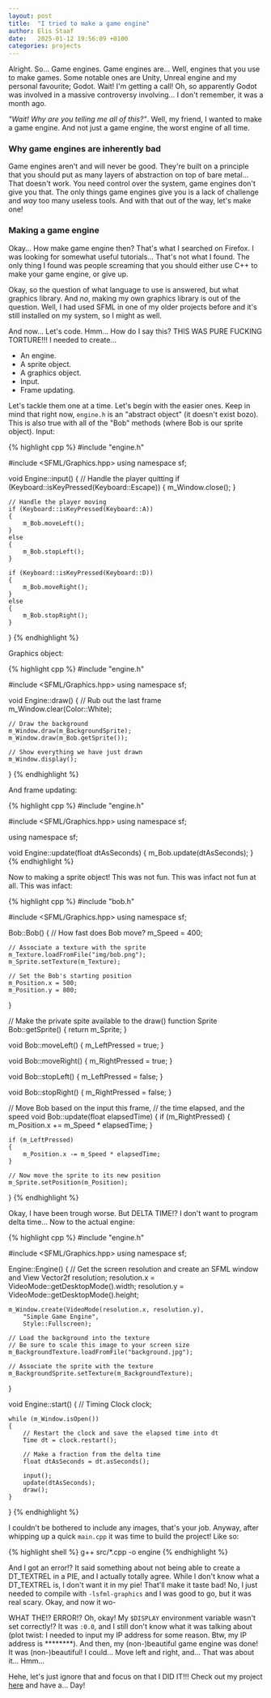 ```yaml
---
layout: post
title:  "I tried to make a game engine"
author: Elis Staaf
date:   2025-01-12 19:56:09 +0100
categories: projects
---
```


Alright. So... Game engines. Game engines are... Well, engines that
you use to make games. Some notable ones are Unity, Unreal engine
and my personal favourite; Godot. Wait! I'm getting a call! Oh, so
apparently Godot was involved in a massive controversy involving...
I don't remember, it was a month ago.

*"Wait! Why are you telling me all of this?"*. Well, my friend, I
wanted to make a game engine. And not just a game engine, the
worst engine of all time.

### Why game engines are inherently bad
Game engines aren't and will never be good. They're built on a principle that
you should put as many layers of abstraction on top of bare metal... That
doesn't work. You need control over the system, game engines don't give
you that. The only things game engines give you is a lack of challenge
and *way* too many useless tools. And with that out of the way,
let's make one!

### Making a game engine
Okay... How make game engine then? That's what I searched on Firefox.
I was looking for somewhat useful tutorials... That's not what I found.
The only thing I found was people screaming that you should either
use C++ to make your game engine, or give up.

Okay, so the question of what language to use is answered, but what
graphics library. And *no*, making my own graphics library is out
of the question. Well, I had used SFML in one of my older projects
before and it's still installed on my system, so I might as well.

And now... Let's code. Hmm... How do I say this? THIS WAS PURE FUCKING
TORTURE!!! I needed to create...

- An engine.
- A sprite object.
- A graphics object.
- Input.
- Frame updating.

Let's tackle them one at a time. Let's begin with the easier ones.
Keep in mind that right now, `engine.h` is an "abstract object"
(it doesn't exist bozo). This is also true with all of the 
"Bob" methods (where Bob is our sprite object). Input:

{% highlight cpp %}
#include "engine.h"
 
#include <SFML/Graphics.hpp>
using namespace sf;

void Engine::input()
{
    // Handle the player quitting
    if (Keyboard::isKeyPressed(Keyboard::Escape))
    {
        m_Window.close();
    }
 
    // Handle the player moving
    if (Keyboard::isKeyPressed(Keyboard::A))
    {
        m_Bob.moveLeft();
    }
    else
    {
        m_Bob.stopLeft();
    }
 
    if (Keyboard::isKeyPressed(Keyboard::D))
    {
        m_Bob.moveRight();
    }
    else
    {
        m_Bob.stopRight();
    }                       
 
}
{% endhighlight %}

Graphics object:

{% highlight cpp %}
#include "engine.h"

#include <SFML/Graphics.hpp>
using namespace sf;
 
void Engine::draw()
{
    // Rub out the last frame
    m_Window.clear(Color::White);
 
    // Draw the background
    m_Window.draw(m_BackgroundSprite);
    m_Window.draw(m_Bob.getSprite());
 
    // Show everything we have just drawn
    m_Window.display();
}
{% endhighlight %}

And frame updating:

{% highlight cpp %}
#include "engine.h"

#include <SFML/Graphics.hpp>
using namespace sf;
 
using namespace sf;
 
void Engine::update(float dtAsSeconds)
{
    m_Bob.update(dtAsSeconds);
}
{% endhighlight %}

Now to making a sprite object! This was not fun.
This was infact not fun at all. This was infact:

{% highlight cpp %}
#include "bob.h"

#include <SFML/Graphics.hpp>
using namespace sf;
 
Bob::Bob()
{
    // How fast does Bob move?
    m_Speed = 400;
 
    // Associate a texture with the sprite
    m_Texture.loadFromFile("img/bob.png");
    m_Sprite.setTexture(m_Texture);     
 
    // Set the Bob's starting position
    m_Position.x = 500;
    m_Position.y = 800;
 
}
 
// Make the private spite available to the draw() function
Sprite Bob::getSprite()
{
    return m_Sprite;
}
 
void Bob::moveLeft()
{
    m_LeftPressed = true;
}
 
void Bob::moveRight()
{
    m_RightPressed = true;
}
 
void Bob::stopLeft()
{
    m_LeftPressed = false;
}
 
void Bob::stopRight()
{
    m_RightPressed = false;
}
 
// Move Bob based on the input this frame,
// the time elapsed, and the speed
void Bob::update(float elapsedTime)
{
    if (m_RightPressed)
    {
        m_Position.x += m_Speed * elapsedTime;
    }
 
    if (m_LeftPressed)
    {
        m_Position.x -= m_Speed * elapsedTime;
    }
 
    // Now move the sprite to its new position
    m_Sprite.setPosition(m_Position);   
 
}
{% endhighlight %}

Okay, I have been trough worse. But DELTA TIME!? I don't
want to program delta time... Now to the actual engine:

{% highlight cpp %}
#include "engine.h"

#include <SFML/Graphics.hpp>
using namespace sf;
 
Engine::Engine()
{
    // Get the screen resolution and create an SFML window and View
    Vector2f resolution;
    resolution.x = VideoMode::getDesktopMode().width;
    resolution.y = VideoMode::getDesktopMode().height;
 
    m_Window.create(VideoMode(resolution.x, resolution.y),
        "Simple Game Engine",
        Style::Fullscreen);
 
    // Load the background into the texture
    // Be sure to scale this image to your screen size
    m_BackgroundTexture.loadFromFile("background.jpg");
 
    // Associate the sprite with the texture
    m_BackgroundSprite.setTexture(m_BackgroundTexture);
 
}

void Engine::start()
{
    // Timing
    Clock clock;
 
    while (m_Window.isOpen())
    {
        // Restart the clock and save the elapsed time into dt
        Time dt = clock.restart();
 
        // Make a fraction from the delta time
        float dtAsSeconds = dt.asSeconds();
 
        input();
        update(dtAsSeconds);
        draw();
    }
}
{% endhighlight %}

I couldn't be bothered to include any images, that's your job.
Anyway, after whipping up a quick ``main.cpp`` it was time
to build the project! Like so:

{% highlight shell %}
g++ src/*.cpp -o engine
{% endhighlight %}

And I got an error!? It said something about not being
able to create a DT_TEXTREL in a PIE, and I actually totally
agree. While I don't know what a DT_TEXTREL is, I don't want it
in my pie! That'll make it taste bad! No, I just needed to compile
with ``-lsfml-graphics`` and I was good to go, but it was real
scary. Okay, and now it wo-

WHAT THE!? ERROR!? Oh, okay! My ``$DISPLAY`` environment variable
wasn't set correctly!? It was ``:0.0``, and I still don't know
what it was talking about (plot twist: I needed to input
my IP address for some reason. Btw, my IP address is \*\*\*\*\*\*\*\*).
And then, my (non-)beautiful game engine was done! It was
(non-)beautiful! I could... Move left and right, and...
That was about it... Hmm...

Hehe, let's just ignore that and focus on that I DID IT!!!
Check out my project [here](https://github.com/ElisStaaf/ngin)
and have a... Day!
